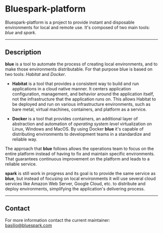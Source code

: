 # Bluespark-platform

Bluespark-platform is a project to provide instant and disposable environments
for local and remote use. It's composed of two main tools: _blue_ and _spark_.

___

## Description

__blue__ is a tool to automate the process of creating local environments, and
to make those environments distributable. For that purpose blue is based on two
tools: _Habitat_ and _Docker_.

* __Habitat__ is a tool that provides a consistent way to build and run
applications in a cloud native manner. It centers application configuration,
management, and behavior around the application itself, not the infrastructure
that the application runs on. This allows Habitat to be deployed and run on
various infrastructure environments, such as bare metal, virtual machines,
containers, and platform as a service.

* __Docker__ is a tool that provides containers, an additional layer of
abstraction and automation of _operating system level_ virtualization on Linux,
Windows and MacOS. By using Docker __blue__ it's capable of distributing
environments to development teams in a standardize and reliable way.

The approach that __blue__ follows allows the operations team to focus on the
entire platform instead of having to fix and maintain specific environments.
That guarantees continuous improvement on the platform and leads to a reliable
service.

__spark__ is still work in progress and its goal is to provide the same service
as __blue__, but instead of focusing on local environments it will use several
cloud services like Amazon Web Server, Google Cloud, etc. to distribute and
deploy environments, simplifying the application's delivering process.

---

## Contact

For more information contact the current maintainer: basilio@bluespark.com
